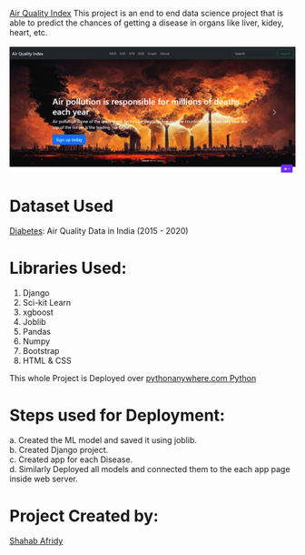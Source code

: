 [Air Quality Index](http://airqualityprediction.pythonanywhere.com/)
This project is an end to end data science project that is able to predict the chances of getting a disease in organs like liver, kidey, heart, etc.<br><br>
![plot](mainimage.png)

# Dataset Used
 [Diabetes](https://www.kaggle.com/datasets/rohanrao/air-quality-data-in-india): Air Quality Data in India (2015 - 2020)


# Libraries Used:
 1. Django
 2. Sci-kit Learn
 3. xgboost
 4. Joblib
 5. Pandas
 6. Numpy
 7. Bootstrap
 8. HTML & CSS
 
 This whole Project is Deployed over <u>pythonanywhere.com Python</u>
 
 # Steps used for Deployment:
 a. Created the ML model and saved it using joblib.<br>
 b. Created Django project.<br>
 c. Created app for each Disease.<br>
 d. Similarly Deployed all models and connected them to the each app page inside  web server.<br>
 
 # Project Created by:
[Shahab Afridy](https://www.linkedin.com/in/shahab-afridy-230577207?utm_source=share&utm_campaign=share_via&utm_content=profile&utm_medium=android_app)
